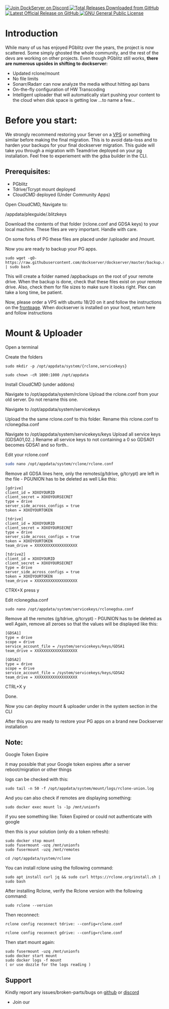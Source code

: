 <p align="left">
    <a href="https://discord.gg/FYSvu83caM">
        <img src="https://discord.com/api/guilds/830478558995415100/widget.png?label=Discord%20Server&logo=discord" alt="Join DockServer on Discord">
    </a>
        <a href="https://github.com/dockserver/dockserver/releases">
        <img src="https://img.shields.io/github/downloads/dockserver/dockserver/total?label=Total%20Downloads&logo=github" alt="Total Releases Downloaded from GitHub">
    </a>
    <a href="https://github.com/dockserver/dockserver/releases/latest">
        <img src="https://img.shields.io/github/v/release/dockserver/dockserver?include_prereleases&label=Latest%20Release&logo=github" alt="Latest Official Release on GitHub">
    </a>
    <a href="https://github.com/dockserver/dockserver/blob/master/LICENSE">
        <img src="https://img.shields.io/github/license/dockserver/dockserver?label=License&logo=gnu" alt="GNU General Public License">
    </a>
</p>

# Introduction

While many of us has enjoyed PGblitz over the years, the project is now scattered. Some simply ghosted the whole community, and the rest of the devs are working on other projects.
Even though PGblitz still works, **there are numerous upsides in shifting to dockserver:**

- Updated rclone/mount
- No file limits
- Sonarr/Radarr can now analyze the media without hitting api bans
- On-the-fly configuration of HW Transcoding
- Intelligent uploader that will automatically start pushing your content to the cloud when disk space is getting low
  ...to name a few...

# Before you start:

We strongly recommend restoring your Server on a [VPS](https://www.hetzner.com/cloud "VPS") or something similar before making the final migration. This is to avoid data-loss and to harden your backups for your final dockserver migration. This guide will take you through a migration with Teamdrive deployed on your pg installation. Feel free to experiement with the gdsa builder in the CLI.

## Prerequisites:

- PGblitz
- Tdrive/Tcrypt mount deployed
- CloudCMD deployed (Under Community Apps)

Open CloudCMD, Navigate to:

/appdata/plexguide/.blitzkeys

Download the contents of that folder (rclone.conf and GDSA keys) to your local machine. These files are very important. Handle with care.

On some forks of PG these files are placed under /uploader and /mount.

Now you are ready to backup your PG apps.

```
sudo wget -qO- https://raw.githubusercontent.com/dockserver/dockserver/master/backup.sh | sudo bash
```

This will create a folder named /appbackups on the root of your remote drive. When the backup is done, check that these files exist on your remote drive. Also, check them for file sizes to make sure it looks right. Plex can take a long time, be patient.

Now, please order a VPS with ubuntu 18/20 on it and follow the instructions on the [frontpage](http://dockserver.io "frontpage"). When dockserver is installed on your host, return here and follow instructions

# Mount & Uploader

Open a terminal

Create the folders

```
sudo mkdir -p /opt/appdata/system/{rclone,servicekeys}
```

```
sudo chown -cR 1000:1000 /opt/appdata
```

Install CloudCMD (under addons)

Navigate to
/opt/appdata/system/rclone
Upload the rclone.conf from your old server.
Do not rename this one.

Navigate to
/opt/appdata/system/servicekeys

Upload the the same rclone.conf to this folder.
Rename this rclone.conf to rclonegdsa.conf

Navigate to
/opt/appdata/system/servicekeys/keys
Upload all service keys (GDSA01,02..)
Rename all service keys to not containing a 0 so GDSA01 becomes GDSA1 and so forth..


Edit your rclone.conf

```sh
sudo nano /opt/appdata/system/rclone/rclone.conf
```

Remove all GDSA lines here, only the remotes(g/tdrive, g/tcrypt) are left in the file - PGUNION has to be deleted as well
Like this:
```
[gdrive]
client_id = XOXOYOURID
client_secret = XOXOYOURSECRET
type = drive
server_side_across_configs = true
token = XOXOYOURTOKEN

[tdrive]
client_id = XOXOYOURID
client_secret = XOXOYOURSECRET
type = drive
server_side_across_configs = true
token = XOXOYOURTOKEN
team_drive = XXXXXXXXXXXXXXXXXXX

[tdrive2]
client_id = XOXOYOURID
client_secret = XOXOYOURSECRET
type = drive
server_side_across_configs = true
token = XOXOYOURTOKEN
team_drive = XXXXXXXXXXXXXXXXXXX
```

CTRX+X press y

Edit rclonegdsa.conf

```
sudo nano /opt/appdata/system/servicekeys/rclonegdsa.conf
```

Remove all the remotes (g/tdrive, g/tcrypt) - PGUNION has to be deleted as well
Again, remove all zeroes so that the values will be displayed like this:

```
[GDSA1]
type = drive
scope = drive
service_account_file = /system/servicekeys/keys/GDSA1
team_drive = XXXXXXXXXXXXXXXXXXX

[GDSA2]
type = drive
scope = drive
service_account_file = /system/servicekeys/keys/GDSA2
team_drive = XXXXXXXXXXXXXXXXXXX
```

CTRL+X y

Done.

Now you can deploy mount & uploader under in the system section in the CLI

After this you are ready to restore your PG apps on a brand new Dockserver installation

## Note:
Google Token Expire

it may possible that your Google token expires after a server reboot/migration or other things

logs can be checked with this:
```
sudo tail -n 50 -f /opt/appdata/system/mount/logs/rclone-union.log
```
And you can also check if remotes are displaying something:
```
sudo docker exec mount ls -1p /mnt/unionfs
```
if you see something like: 
Token Expired or could not authenticate with google

then this is your solution (only do a token refresh):
```
sudo docker stop mount
sudo fusermount -uzq /mnt/unionfs 
sudo fusermount -uzq /mnt/remotes
```
```
cd /opt/appdata/system/rclone
```
You can install rclone using the following command:
```
sudo apt install curl jq && sudo curl https://rclone.org/install.sh | sudo bash
```
After installing Rclone, verify the Rclone version with the following command:
```
sudo rclone --version
```
Then reconnect:
```
rclone config reconnect tdrive: --config=rclone.conf

rclone config reconnect gdrive: --config=rclone.conf
```
Then start mount again:
```
sudo fusermount -uzq /mnt/unionfs
sudo docker start mount
sudo docker logs -f mount
( or use dozzle for the logs reading )
```


## Support

Kindly report any issues/broken-parts/bugs on [github](https://github.com/dockserver/dockserver/issues) or [discord](https://discord.gg/A7h7bKBCVa)

- Join our <a href="https://discord.gg/FYSvu83caM">
